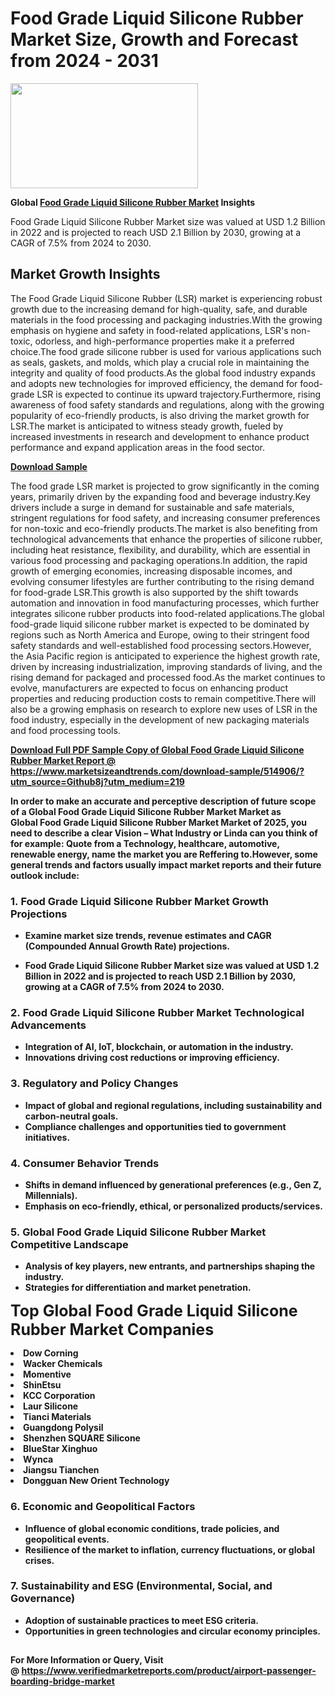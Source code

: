 <H1>Food Grade Liquid Silicone Rubber Market Size, Growth and Forecast from 2024 - 2031</H1><img class="aligncenter size-medium wp-image-584254" src="https://thirdeyenews.in/wp-content/uploads/2024/09/Global-Market-Research-300x168.jpeg" alt="" width="300" height="168" /><p><strong>Global&nbsp;<a href="https://www.marketsizeandtrends.com/download-sample/514906/?utm_source=Github8j?utm_medium=219">Food Grade Liquid Silicone Rubber Market</a> Insights</strong></p><p>Food Grade Liquid Silicone Rubber Market size was valued at USD 1.2 Billion in 2022 and is projected to reach USD 2.1 Billion by 2030, growing at a CAGR of 7.5% from 2024 to 2030.</p><p><h2>Market Growth Insights</h2> <p>The Food Grade Liquid Silicone Rubber (LSR) market is experiencing robust growth due to the increasing demand for high-quality, safe, and durable materials in the food processing and packaging industries.With the growing emphasis on hygiene and safety in food-related applications, LSR's non-toxic, odorless, and high-performance properties make it a preferred choice.The food grade silicone rubber is used for various applications such as seals, gaskets, and molds, which play a crucial role in maintaining the integrity and quality of food products.As the global food industry expands and adopts new technologies for improved efficiency, the demand for food-grade LSR is expected to continue its upward trajectory.Furthermore, rising awareness of food safety standards and regulations, along with the growing popularity of eco-friendly products, is also driving the market growth for LSR.The market is anticipated to witness steady growth, fueled by increased investments in research and development to enhance product performance and expand application areas in the food sector.</p> <p><strong><a href="download_sample_link_here">Download Sample</a></strong></p> <p>The food grade LSR market is projected to grow significantly in the coming years, primarily driven by the expanding food and beverage industry.Key drivers include a surge in demand for sustainable and safe materials, stringent regulations for food safety, and increasing consumer preferences for non-toxic and eco-friendly products.The market is also benefiting from technological advancements that enhance the properties of silicone rubber, including heat resistance, flexibility, and durability, which are essential in various food processing and packaging operations.In addition, the rapid growth of emerging economies, increasing disposable incomes, and evolving consumer lifestyles are further contributing to the rising demand for food-grade LSR.This growth is also supported by the shift towards automation and innovation in food manufacturing processes, which further integrates silicone rubber products into food-related applications.The global food-grade liquid silicone rubber market is expected to be dominated by regions such as North America and Europe, owing to their stringent food safety standards and well-established food processing sectors.However, the Asia Pacific region is anticipated to experience the highest growth rate, driven by increasing industrialization, improving standards of living, and the rising demand for packaged and processed food.As the market continues to evolve, manufacturers are expected to focus on enhancing product properties and reducing production costs to remain competitive.There will also be a growing emphasis on research to explore new uses of LSR in the food industry, especially in the development of new packaging materials and food processing tools.<p><strong><a href="get_more_link_here"></p><p><span class=""><strong>Download Full PDF Sample Copy of Global Food Grade Liquid Silicone Rubber Market Report</strong> @ <a href="https://www.marketsizeandtrends.com/download-sample/514906/?utm_source=Github8j?utm_medium=219" target="_blank">https://www.marketsizeandtrends.com/download-sample/514906/?utm_source=Github8j?utm_medium=219</a></span></p><p>In order to make an accurate and perceptive description of future scope of a Global&nbsp;Food Grade Liquid Silicone Rubber Market Market as Global&nbsp;Food Grade Liquid Silicone Rubber Market Market of 2025, you need to describe a clear Vision &ndash; What Industry or Linda can you think of for example: Quote from a Technology, healthcare, automotive, renewable energy, name the market you are Reffering to.However, some general trends and factors usually impact market reports and their future outlook include:</p><h3>1.&nbsp;<strong>Food Grade Liquid Silicone Rubber Market Growth Projections</strong></h3><ul><li>Examine market size trends, revenue estimates and CAGR (Compounded Annual Growth Rate) projections.</li><li><p>Food Grade Liquid Silicone Rubber Market size was valued at USD 1.2 Billion in 2022 and is projected to reach USD 2.1 Billion by 2030, growing at a CAGR of 7.5% from 2024 to 2030.</p></li></ul><h3>2.&nbsp;<strong>Food Grade Liquid Silicone Rubber Market Technological Advancements</strong></h3><ul><li>Integration of AI, IoT, blockchain, or automation in the industry.</li><li>Innovations driving cost reductions or improving efficiency.</li></ul><h3>3.&nbsp;<strong>Regulatory and Policy Changes</strong></h3><ul><li>Impact of global and regional regulations, including sustainability and carbon-neutral goals.</li><li>Compliance challenges and opportunities tied to government initiatives.</li></ul><h3>4.&nbsp;<strong>Consumer Behavior Trends</strong></h3><ul><li>Shifts in demand influenced by generational preferences (e.g., Gen Z, Millennials).</li><li>Emphasis on eco-friendly, ethical, or personalized products/services.</li></ul><h3>5.&nbsp;<strong>Global Food Grade Liquid Silicone Rubber Market Competitive Landscape</strong></h3><ul><li>Analysis of key players, new entrants, and partnerships shaping the industry.</li><li>Strategies for differentiation and market penetration.</li></ul><p data-pm-slice="1 1 []"><span style="color: inherit; font-family: inherit; font-size: 25px;">Top Global Food Grade Liquid Silicone Rubber Market Companies</span></p><div class="" data-test-id=""><p><li>Dow Corning</li><li> Wacker Chemicals</li><li> Momentive</li><li> ShinEtsu</li><li> KCC Corporation</li><li> Laur Silicone</li><li> Tianci Materials</li><li> Guangdong Polysil</li><li> Shenzhen SQUARE Silicone</li><li> BlueStar Xinghuo</li><li> Wynca</li><li> Jiangsu Tianchen</li><li> Dongguan New Orient Technology</li></p></div><h3>6.&nbsp;<strong>Economic and Geopolitical Factors</strong></h3><ul><li>Influence of global economic conditions, trade policies, and geopolitical events.</li><li>Resilience of the market to inflation, currency fluctuations, or global crises.</li></ul><h3>7.&nbsp;<strong>Sustainability and ESG (Environmental, Social, and Governance)</strong></h3><ul><li>Adoption of sustainable practices to meet ESG criteria.</li><li>Opportunities in green technologies and circular economy principles.</li></ul><h2><strong style="font-size: 14px;">For More Information or Query, Visit @&nbsp;</strong><a style="background-color: #ffffff; font-size: 14px;" href="https://www.marketsizeandtrends.com/report/food-grade-liquid-silicone-rubber-market/" target="_blank">https://www.verifiedmarketreports.com/product/airport-passenger-boarding-bridge-market</a></h2>